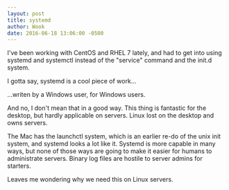```yaml
---
layout: post
title: systemd
author: Wook
date: 2016-06-18 13:06:00 -0500
---
```

I've been working with CentOS and RHEL 7 lately, and had to get into
using systemd and systemctl instead of the "service" command and the 
init.d system.

I gotta say, systemd is a cool piece of work...

...writen by a Windows user, for Windows users.

And no, I don't mean that in a good way.  This thing is fantastic for
the desktop, but hardly applicable on servers.  Linux lost on the
desktop and owns servers.

The Mac has the launchctl system, which is an earlier re-do of the
unix init system, and systemd looks a lot like it.  Systemd is more
capable in many ways, but none of those ways are going to make it
easier for humans to administrate servers.  Binary log files are
hostile to server admins for starters.

Leaves me wondering why we need this on Linux servers.
